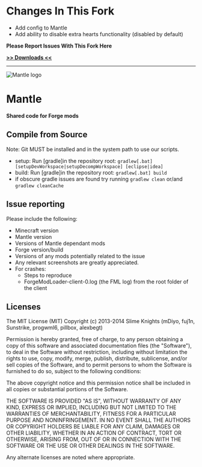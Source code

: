 # **Changes In This Fork**
* Add config to Mantle
* Add ability to disable extra hearts functionality (disabled by default)

**Please Report Issues With This Fork Here**

[**>> Downloads <<**](https://github.com/Cynosphere/Mantle/releases)

----

![Mantle logo](https://raw.github.com/SlimeKnights/Mantle/master/src/main/resources/Mantle.png)
# Mantle
**Shared code for Forge mods**

## Compile from Source
Note: Git MUST be installed and in the system path to use our scripts.
* setup: Run [gradle]in the repository root: `gradlew[.bat] [setupDevWorkspace|setupDecompWorkspace] [eclipse|idea]`
* build: Run [gradle]in the repository root: `gradlew[.bat] build`
* if obscure gradle issues are found try running `gradlew clean` or/and `gradlew cleanCache`

## Issue reporting
Please include the following:

* Minecraft version
* Mantle version
* Versions of Mantle dependant mods
* Forge version/build
* Versions of any mods potentially related to the issue
* Any relevant screenshots are greatly appreciated.
* For crashes:
	* Steps to reproduce
	* ForgeModLoader-client-0.log (the FML log) from the root folder of the client

## Licenses
The MIT License (MIT)
Copyright (c) 2013-2014 Slime Knights (mDiyo, fuj1n, Sunstrike, progwml6, pillbox, alexbegt)

Permission is hereby granted, free of charge, to any person obtaining a copy of this software and associated documentation files (the "Software"), to deal in the Software without restriction, including without limitation the rights to use, copy, modify, merge, publish, distribute, sublicense, and/or sell copies of the Software, and to permit persons to whom the Software is furnished to do so, subject to the following conditions:

The above copyright notice and this permission notice shall be included in all copies or substantial portions of the Software.

THE SOFTWARE IS PROVIDED "AS IS", WITHOUT WARRANTY OF ANY KIND, EXPRESS OR IMPLIED, INCLUDING BUT NOT LIMITED TO THE WARRANTIES OF MERCHANTABILITY, FITNESS FOR A PARTICULAR PURPOSE AND NONINFRINGEMENT. IN NO EVENT SHALL THE AUTHORS OR COPYRIGHT HOLDERS BE LIABLE FOR ANY CLAIM, DAMAGES OR OTHER LIABILITY, WHETHER IN AN ACTION OF CONTRACT, TORT OR OTHERWISE, ARISING FROM, OUT OF OR IN CONNECTION WITH THE SOFTWARE OR THE USE OR OTHER DEALINGS IN THE SOFTWARE.


Any alternate licenses are noted where appropriate.
